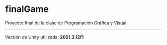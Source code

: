 # finalGame
Proyecto final de la clase de Programación Gráfica y Visual.

---

Versión de Unity utilizada: **2021.3.12f1**
